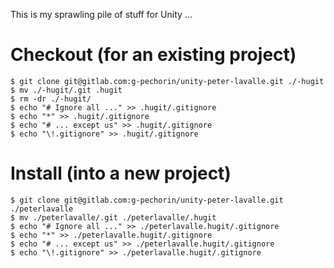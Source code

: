 
This is my sprawling pile of stuff for Unity ...


# Checkout (for an existing project)

```
$ git clone git@gitlab.com:g-pechorin/unity-peter-lavalle.git ./-hugit
$ mv ./-hugit/.git .hugit
$ rm -dr ./-hugit/
$ echo "# Ignore all ..." >> .hugit/.gitignore
$ echo "*" >> .hugit/.gitignore
$ echo "# ... except us" >> .hugit/.gitignore
$ echo "\!.gitignore" >> .hugit/.gitignore
```

# Install (into a new project)

```
$ git clone git@gitlab.com:g-pechorin/unity-peter-lavalle.git ./peterlavalle
$ mv ./peterlavalle/.git ./peterlavalle/.hugit
$ echo "# Ignore all ..." >> ./peterlavalle.hugit/.gitignore
$ echo "*" >> ./peterlavalle.hugit/.gitignore
$ echo "# ... except us" >> ./peterlavalle.hugit/.gitignore
$ echo "\!.gitignore" >> ./peterlavalle.hugit/.gitignore
```
